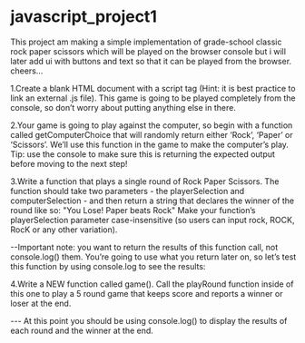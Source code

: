 # javascript_project1
This project am making a simple implementation of grade-school classic rock paper scissors which will be played on the browser console but i will later add ui with buttons and text so that it can be played from the browser. cheers...

1.Create a blank HTML document with a script tag (Hint: it is best practice to link an external .js file). This game is going to be played completely from the console, so don’t worry about putting anything else in there.

2.Your game is going to play against the computer, so begin with a function called getComputerChoice that will randomly return either ‘Rock’, ‘Paper’ or ‘Scissors’. We’ll use this function in the game to make the computer’s play. Tip: use the console to make sure this is returning the expected output before moving to the next step!

3.Write a function that plays a single round of Rock Paper Scissors. The function should take two parameters - the playerSelection and computerSelection - and then return a string that declares the winner of the round like so: "You Lose! Paper beats Rock"
Make your function’s playerSelection parameter case-insensitive (so users can input rock, ROCK, RocK or any other variation).

--Important note: you want to return the results of this function call, not console.log() them. You’re going to use what you return later on, so let’s test this function by using console.log to see the results:

4.Write a NEW function called game(). Call the playRound function inside of this one to play a 5 round game that keeps score and reports a winner or loser at the end.

--- At this point you should be using console.log() to display the results of each round and the winner at the end.